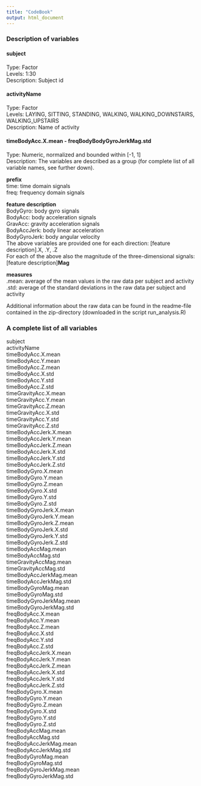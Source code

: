 ```yaml
---
title: "CodeBook"
output: html_document
---
```

### Description of variables
#### subject  
Type: Factor  
Levels: 1:30  
Description: Subject id  
  
#### activityName  
Type: Factor  
Levels: LAYING, SITTING, STANDING, WALKING, WALKING_DOWNSTAIRS, WALKING_UPSTAIRS  
Description: Name of activity  

#### timeBodyAcc.X.mean - freqBodyBodyGyroJerkMag.std  
Type: Numeric, normalized and bounded within [-1, 1]  
Description:
The variables are described as a group (for complete list of all variable names, see further down).  

**prefix**  
time: time domain signals  
freq: frequency domain signals

**feature description**  
BodyGyro: body gyro signals  
BodyAcc: body acceleration signals    
GravAcc: gravity acceleration signals    
BodyAccJerk: body linear acceleration   
BodyGyroJerk: body angular velocity  
The above variables are provided one for each direction: [feature description].X, .Y, .Z  
For each of the above also the magnitude of the three-dimensional signals: [feature description]**Mag**  

**measures**  
.mean: average of the mean values in the raw data per subject and activity  
.std: average of the standard deviations in the raw data per subject and activity  

Additional information about the raw data can be found in the readme-file contained in the zip-directory (downloaded in the script run_analysis.R)

### A complete list of all variables
subject  
activityName  
timeBodyAcc.X.mean             
timeBodyAcc.Y.mean   
timeBodyAcc.Z.mean        
timeBodyAcc.X.std           
timeBodyAcc.Y.std              
timeBodyAcc.Z.std      
timeGravityAcc.X.mean  
timeGravityAcc.Y.mean      
timeGravityAcc.Z.mean  
timeGravityAcc.X.std      
timeGravityAcc.Y.std  
timeGravityAcc.Z.std    
timeBodyAccJerk.X.mean  
timeBodyAccJerk.Y.mean  
timeBodyAccJerk.Z.mean  
timeBodyAccJerk.X.std  
timeBodyAccJerk.Y.std  
timeBodyAccJerk.Z.std  
timeBodyGyro.X.mean  
timeBodyGyro.Y.mean  
timeBodyGyro.Z.mean  
timeBodyGyro.X.std  
timeBodyGyro.Y.std  
timeBodyGyro.Z.std  
timeBodyGyroJerk.X.mean  
timeBodyGyroJerk.Y.mean  
timeBodyGyroJerk.Z.mean  
timeBodyGyroJerk.X.std  
timeBodyGyroJerk.Y.std  
timeBodyGyroJerk.Z.std  
timeBodyAccMag.mean  
timeBodyAccMag.std  
timeGravityAccMag.mean  
timeGravityAccMag.std  
timeBodyAccJerkMag.mean  
timeBodyAccJerkMag.std  
timeBodyGyroMag.mean  
timeBodyGyroMag.std  
timeBodyGyroJerkMag.mean  
timeBodyGyroJerkMag.std  
freqBodyAcc.X.mean  
freqBodyAcc.Y.mean  
freqBodyAcc.Z.mean  
freqBodyAcc.X.std  
freqBodyAcc.Y.std  
freqBodyAcc.Z.std  
freqBodyAccJerk.X.mean  
freqBodyAccJerk.Y.mean        
freqBodyAccJerk.Z.mean  
freqBodyAccJerk.X.std         
freqBodyAccJerk.Y.std  
freqBodyAccJerk.Z.std         
freqBodyGyro.X.mean  
freqBodyGyro.Y.mean           
freqBodyGyro.Z.mean  
freqBodyGyro.X.std          
freqBodyGyro.Y.std  
freqBodyGyro.Z.std    
freqBodyAccMag.mean  
freqBodyAccMag.std            
freqBodyAccJerkMag.mean  
freqBodyAccJerkMag.std  
freqBodyGyroMag.mean  
freqBodyGyroMag.std     
freqBodyGyroJerkMag.mean  
freqBodyGyroJerkMag.std  
